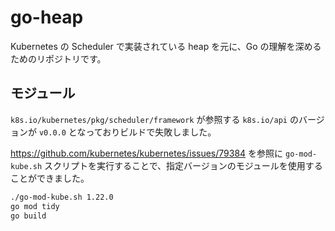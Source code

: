 # go-heap

Kubernetes の Scheduler で実装されている heap を元に、Go の理解を深めるためのリポジトリです。

## モジュール

`k8s.io/kubernetes/pkg/scheduler/framework` が参照する `k8s.io/api` のバージョンが `v0.0.0` となっておりビルドで失敗しました。

https://github.com/kubernetes/kubernetes/issues/79384 を参照に `go-mod-kube.sh` スクリプトを実行することで、指定バージョンのモジュールを使用することができました。

```bash
./go-mod-kube.sh 1.22.0
go mod tidy
go build
```
